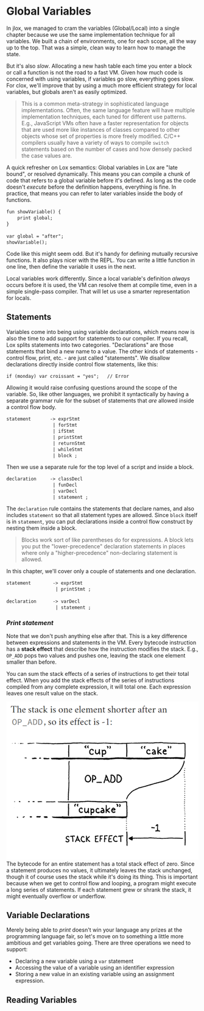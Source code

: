# Global Variables

In jlox, we managed to cram the variables (Global/Local) into a single chapter because we use the same implementation 
technique for all variables. We built a chain of environments, one for each scope, all the way up to the top. That was a
simple, clean way to learn how to manage the state.

But it's also *slow*. Allocating a new hash table each time you enter a block or call a function is not the road to a 
fast VM. Given how much code is concerned with using variables, if variables go slow, everything goes slow. For clox, 
we'll improve that by using a much more efficient strategy for local variables, but globals aren't as easily optimized.

> This is a common meta-strategy in sophisticated language implementations. Often, the same language feature will have 
> multiple implementation techniques, each tuned for different use patterns. E.g., JavaScript VMs often have a faster 
> representation for objects that are used more like instances of classes compared to other objects whose set of 
> properties is more freely modified. C/C++ compilers usually have a variety of ways to compile `switch` statements 
> based on the number of cases and how densely packed the case values are.

A quick refresher on Lox semantics: Global variables in Lox are "late bound", or resolved dynamically. This means you 
can compile a chunk of code that refers to a global variable before it's defined. As long as the code doesn't *execute* 
before the definition happens, everything is fine. In practice, that means you can refer to later variables inside the 
body of functions.
```shell
fun showVariable() {
    print global;
}

var global = "after";
showVariable();
```
Code like this might seem odd. But it's handy for defining mutually recursive functions. It also plays nicer with the 
REPL. You can write a little function in one line, then define the variable it uses in the next.

Local variables work differently. Since a local variable's definition *always* occurs before it is used, the VM can 
resolve them at compile time, even in a simple single-pass compiler. That will let us use a smarter representation for 
locals.

## Statements

Variables come into being using variable declarations, which means now is also the time to add support for statements to
our compiler. If you recall, Lox splits statements into two categories. "Declarations" are those statements that bind a 
new name to a value. The other kinds of statements - control flow, print, etc. - are just called "statements". We 
disallow declarations directly inside control flow statements, like this:
```shell
if (monday) var croissant = "yes";   // Error
```

Allowing it would raise confusing questions around the scope of the variable. So, like other languages, we prohibit it 
syntactically by having a separate grammar rule for the subset of statements that *are* allowed inside a control flow 
body.
```shell
statement       -> exprStmt
                 | forStmt
                 | ifStmt
                 | printStmt
                 | returnStmt
                 | whileStmt
                 | block ;
```
Then we use a separate rule for the top level of a script and inside a block.
```shell
declaration     -> classDecl
                 | funDecl
                 | varDecl
                 | statement ;
```
The `declaration` rule contains the statements that declare names, and also includes `statement` so that all statement 
types are allowed. Since `block` itself is in `statement`, you can put declarations inside a control flow construct by 
nesting them inside a block.

> Blocks work sort of like parentheses do for expressions. A block lets you put the "lower-precedence" declaration 
> statements in places where only a "higher-precedence" non-declaring statement is allowed.

In this chapter, we'll cover only a couple of statements and one declaration.
```shell
statement        -> exprStmt
                  | printStmt ;
                  
declaration      -> varDecl
                  | statement ;          
```

### *Print statement*

Note that we don't push anything else after that. This is a key difference between expressions and statements in the VM.
Every bytecode instruction has a **stack effect** that describe how the instruction modifies the stack. E.g., `OP_ADD` 
pops two values and pushes one, leaving the stack one element smaller than before.

You can sum the stack effects of a series of instructions to get their total effect. When you add the stack effects of 
the series of instructions compiled from any complete expression, it will total one. Each expression leaves one result 
value on the stack.

![stack effect](../pic/stack-effect.png)
The bytecode for an entire statement has a total stack effect of zero. Since a statement produces no values, it 
ultimately leaves the stack unchanged, though it of course uses the stack while it's doing its thing. This is important
because when we get to control flow and looping, a program might execute a long series of statements. If each statement
grew or shrank the stack, it might eventually overflow or underflow.

## Variable Declarations

Merely being able to *print* doesn't win your language any prizes at the programming language fair, so let's move on to
something a little more ambitious and get variables going. There are three operations we need to support:

* Declaring a new variable using a `var` statement
* Accessing the value of a variable using an identifier expression
* Storing a new value in an existing variable using an assignment expression.

## Reading Variables

